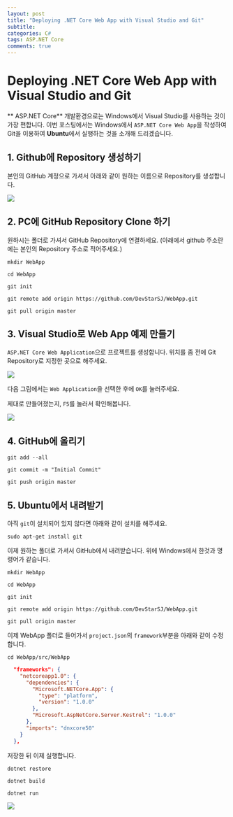 ```yaml
---
layout: post
title: "Deploying .NET Core Web App with Visual Studio and Git"
subtitle:  
categories: C#
tags: ASP.NET Core
comments: true
---
```


# Deploying .NET Core Web App with Visual Studio and Git

** ASP.NET Core** 개발환경으로는 Windows에서 Visual Studio를 사용하는 것이 가장 편합니다.
이번 포스팅에서는 Windows에서 `ASP.NET Core Web App`을 작성하여 Git을 이용하여 **Ubuntu**에서 실행하는 것을 소개해 드리겠습니다.

## 1. Github에 Repository 생성하기

본인의 GitHub 계정으로 가셔서 아래와 같이 원하는 이름으로 Repository를 생성합니다.

<img src="https://github.com/DevStarSJ/Study/raw/master/Blog/ASP.NET/ASP.NET.Core/image/vs.git.01.png?raw=true">

## 2. PC에 GitHub Repository Clone 하기

원하시는 폴더로 가셔서 GitHub Repository에 연결하세요.
(아래에서 github 주소란에는 본인의 Repository 주소로 적어주세요.)

```
mkdir WebApp

cd WebApp

git init

git remote add origin https://github.com/DevStarSJ/WebApp.git

git pull origin master
```

## 3. Visual Studio로 Web App 예제 만들기

`ASP.NET Core Web Application`으로 프로젝트를 생성합니다.
위치를 좀 전에 Git Repository로 지정한 곳으로 해주세요.

<img src="https://github.com/DevStarSJ/Study/raw/master/Blog/ASP.NET/ASP.NET.Core/image/vs.git.02.png?raw=true">

다음 그림에서는 `Web Application`을 선택한 후에 `OK`를 눌러주세요.

제대로 만들어졌는지, `F5`를 눌러서 확인해봅니다.

<img src="https://github.com/DevStarSJ/Study/raw/master/Blog/ASP.NET/ASP.NET.Core/image/vs.git.03.png?raw=true">

## 4. GitHub에 올리기

```
git add --all

git commit -m "Initial Commit"

git push origin master
```

## 5. Ubuntu에서 내려받기

아직 `git`이 설치되어 있지 않다면 아래와 같이 설치를 해주세요.

```
sudo apt-get install git
```

이제 원하는 폴더로 가셔서 GitHub에서 내려받습니다. 위에 Windows에서 한것과 명령어가 같습니다.

```
mkdir WebApp

cd WebApp

git init

git remote add origin https://github.com/DevStarSJ/WebApp.git

git pull origin master
```

이제 WebApp 폴더로 들어가서 `project.json`의 `framework`부분을 아래와 같이 수정합니다.

```
cd WebApp/src/WebApp
```


```JSON
  "frameworks": {
    "netcoreapp1.0": {
      "dependencies": {
        "Microsoft.NETCore.App": {
          "type": "platform",
          "version": "1.0.0"
        },
        "Microsoft.AspNetCore.Server.Kestrel": "1.0.0"
      },
      "imports": "dnxcore50"
    }
  },
```

저장한 뒤 이제 실행합니다.

```
dotnet restore

dotnet build

dotnet run
```

<img src="https://github.com/DevStarSJ/Study/raw/master/Blog/ASP.NET/ASP.NET.Core/image/vs.git.04.png?raw=true">


